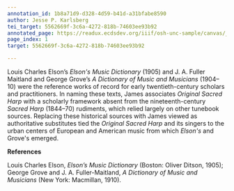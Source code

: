 ```yaml
---
annotation_id: 1b8a71d9-d328-4d59-b41d-a31bfabe8590
author: Jesse P. Karlsberg
tei_target: 5562669f-3c6a-4272-818b-74603ee93b92
annotated_page: https://readux.ecdsdev.org/iiif/osh-unc-sample/canvas/_osh-2.jpg
page_index: 1
target: 5562669f-3c6a-4272-818b-74603ee93b92

---
```

<p>Louis Charles Elson&rsquo;s <em>Elson's Music Dictionary</em> (1905) and J. A. Fuller Maitland and George Grove&rsquo;s <em>A Dictionary of Music and Musicians</em> (1904&ndash;10) were the reference works of record for early twentieth-century scholars and practitioners. In naming these texts, James associates <em>Original Sacred Harp</em> with a scholarly framework absent from the nineteenth-century <em>Sacred Harp</em> (1844&ndash;70) rudiments, which relied largely on other tunebook sources. Replacing these historical sources with James viewed as authoritative substitutes tied the <em>Original Sacred Harp</em> and its singers to the urban centers of European and American music from which <em>Elson's</em> and Grove's emerged.</p>
<p><strong>References</strong></p>
<p>Louis Charles Elson, <em>Elson&rsquo;s Music Dictionary</em> (Boston: Oliver Ditson, 1905); George Grove and J. A. Fuller-Maitland, <em>A Dictionary of Music and Musicians</em> (New York: Macmillan, 1910).</p>